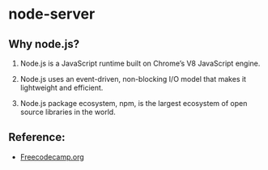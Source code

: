 # node-server
## Why node.js?
 1. Node.js is a JavaScript runtime built on Chrome’s V8 JavaScript        engine.

 1. Node.js uses an event-driven, non-blocking I/O model that makes it     lightweight and efficient.

 1. Node.js package ecosystem, npm, is the largest ecosystem of open      source libraries in the world.
 ## Reference:
- [Freecodecamp.org](https://www.freecodecamp.org/news/what-exactly-is-node-js-ae36e97449f5/)
